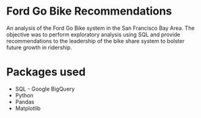 # Ford Go Bike Recommendations
An analysis of the Ford Go Bike system in the San Francisco Bay Area.  The objective was to perform exploratory analysis using SQL and provide recommendations to the leadership of the bike share system to bolster future growth in ridership.

# Packages used
* SQL - Google BigQuery
* Python
* Pandas
* Matplotlib
